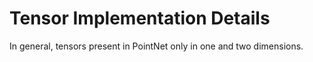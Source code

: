 # Tensor Implementation Details

In general, tensors present in PointNet only in one and two dimensions.